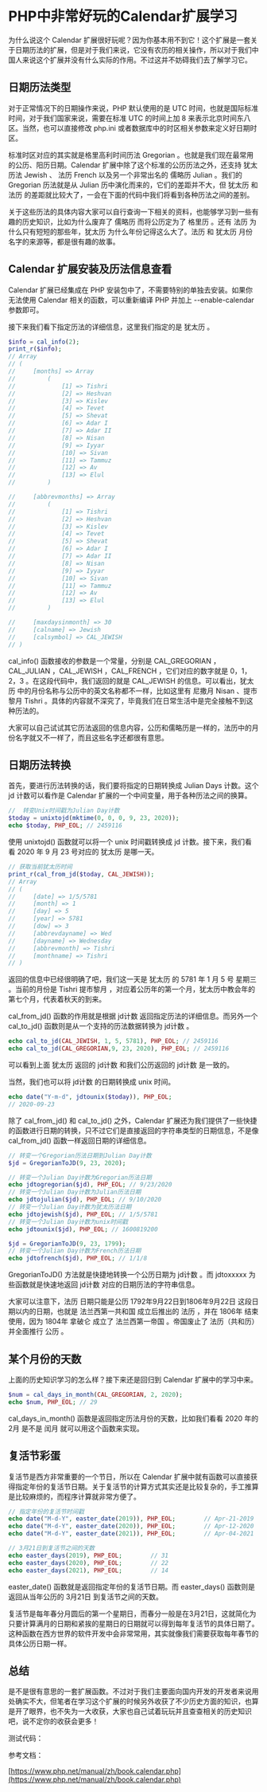 # PHP中非常好玩的Calendar扩展学习

为什么说这个 Calendar 扩展很好玩呢？因为你基本用不到它！这个扩展是一套关于日期历法的扩展，但是对于我们来说，它没有农历的相关操作，所以对于我们中国人来说这个扩展并没有什么实际的作用。不过这并不妨碍我们去了解学习它。

## 日期历法类型

对于正常情况下的日期操作来说，PHP 默认使用的是 UTC 时间，也就是国际标准时间，对于我们国家来说，需要在标准 UTC 的时间上加 8 来表示北京时间东八区。当然，也可以直接修改 php.ini 或者数据库中的时区相关参数来定义好日期时区。

标准时区对应的其实就是格里高利时间历法 Gregorian 。也就是我们现在最常用的公历、阳历日期。Calendar 扩展中除了这个标准的公历历法之外，还支持 犹太历法 Jewish 、 法历 French 以及另一个非常出名的 儒略历 Julian 。我们的 Gregorian 历法就是从 Julian 历中演化而来的，它们的差距并不大，但 犹太历 和 法历 的差距就比较大了，一会在下面的代码中我们将看到各种历法之间的差别。

关于这些历法的具体内容大家可以自行查询一下相关的资料，也能够学习到一些有趣的历史知识，比如为什么废弃了 儒略历 而将公历定为了 格里历 。还有 法历 为什么只有短短的那些年，犹太历 为什么年份记得这么大了。法历 和 犹太历 月份名字的来源等，都是很有趣的故事。

## Calendar 扩展安装及历法信息查看

Calendar 扩展已经集成在 PHP 安装包中了，不需要特别的单独去安装。如果你无法使用 Calendar 相关的函数，可以重新编译 PHP 并加上 --enable-calendar 参数即可。

接下来我们看下指定历法的详细信息，这里我们指定的是 犹太历 。

```php
$info = cal_info(2);
print_r($info);
// Array
// (
//     [months] => Array
//         (
//             [1] => Tishri
//             [2] => Heshvan
//             [3] => Kislev
//             [4] => Tevet
//             [5] => Shevat
//             [6] => Adar I
//             [7] => Adar II
//             [8] => Nisan
//             [9] => Iyyar
//             [10] => Sivan
//             [11] => Tammuz
//             [12] => Av
//             [13] => Elul
//         )

//     [abbrevmonths] => Array
//         (
//             [1] => Tishri
//             [2] => Heshvan
//             [3] => Kislev
//             [4] => Tevet
//             [5] => Shevat
//             [6] => Adar I
//             [7] => Adar II
//             [8] => Nisan
//             [9] => Iyyar
//             [10] => Sivan
//             [11] => Tammuz
//             [12] => Av
//             [13] => Elul
//         )

//     [maxdaysinmonth] => 30
//     [calname] => Jewish
//     [calsymbol] => CAL_JEWISH
// )
```

cal_info() 函数接收的参数是一个常量，分别是 CAL_GREGORIAN ，CAL_JULIAN ，CAL_JEWISH ，CAL_FRENCH ，它们对应的数字就是 0，1，2，3 。在这段代码中，我们返回的就是 CAL_JEWISH 的信息。可以看出，犹太历 中的月份名称与公历中的英文名称都不一样，比如这里有 尼撒月 Nisan 、提市黎月 Tishri 。具体的内容就不深究了，毕竟我们在日常生活中是完全接触不到这种历法的。

大家可以自己试试其它历法返回的信息内容，公历和儒略历是一样的，法历中的月份名字就又不一样了，而且这些名字还都很有意思。

## 日期历法转换

首先，要进行历法转换的话，我们要将指定的日期转换成 Julian Days 计数。这个 jd 计数可以看作是 Calendar 扩展的一个中间变量，用于各种历法之间的换算。

```php
//  转变Unix时间戳为Julian Day计数
$today = unixtojd(mktime(0, 0, 0, 9, 23, 2020));
echo $today, PHP_EOL; // 2459116
```

使用 unixtojd() 函数就可以将一个 unix 时间戳转换成 jd 计数。接下来，我们看看 2020 年 9 月 23 号对应的 犹太历 是哪一天。

```php
// 获取当前犹太历时间
print_r(cal_from_jd($today, CAL_JEWISH));
// Array
// (
//     [date] => 1/5/5781
//     [month] => 1
//     [day] => 5
//     [year] => 5781
//     [dow] => 3
//     [abbrevdayname] => Wed
//     [dayname] => Wednesday
//     [abbrevmonth] => Tishri
//     [monthname] => Tishri
// )
```

返回的信息中已经很明确了吧，我们这一天是 犹太历 的 5781 年 1 月 5 号 星期三 。当前的月份是 Tishri 提市黎月 ，对应着公历年的第一个月，犹太历中教会年的第七个月，代表着秋天的到来。

cal_from_jd() 函数的作用就是根据 jd计数 返回指定历法的详细信息。而另外一个 cal_to_jd() 函数则是从一个支持的历法数据转换为 jd计数 。

```php
echo cal_to_jd(CAL_JEWISH, 1, 5, 5781), PHP_EOL; // 2459116
echo cal_to_jd(CAL_GREGORIAN,9, 23, 2020), PHP_EOL; // 2459116
```

可以看到上面 犹太历 返回的 jd计数 和我们公历返回的 jd计数 是一致的。

当然，我们也可以将 jd计数 的日期转换成 unix 时间。

```php
echo date("Y-m-d", jdtounix($today)), PHP_EOL;
// 2020-09-23
```

除了 cal_from_jd() 和 cal_to_jd() 之外，Calendar 扩展还为我们提供了一些快捷的函数进行日期的转换，只不过它们是直接返回的字符串类型的日期信息，不是像 cal_from_jd() 函数一样返回日期的详细信息。

```php
// 转变一个Gregorian历法日期到Julian Day计数
$jd = GregorianToJD(9, 23, 2020);

// 转变一个Julian Day计数为Gregorian历法日期
echo jdtogregorian($jd), PHP_EOL; // 9/23/2020
// 转变一个Julian Day计数为Julian历法日期
echo jdtojulian($jd), PHP_EOL; // 9/10/2020
// 转变一个Julian Day计数为犹太历法日期
echo jdtojewish($jd), PHP_EOL; // 1/5/5781
// 转变一个Julian Day计数为unix时间戳
echo jdtounix($jd), PHP_EOL; // 1600819200

$jd = GregorianToJD(9, 23, 1799);
// 转变一个Julian Day计数为French历法日期
echo jdtofrench($jd), PHP_EOL; // 1/1/8
```

GregorianToJD() 方法就是快捷地转换一个公历日期为 jd计数 。而 jdtoxxxxx 为些函数就是快速地返回 jd计数 对应的日期历法的字符串信息。

大家可以注意下，法历 日期只能是公历 1792年9月22日到1806年9月22日 这段日期以内的日期，也就是 法兰西第一共和国 成立后推出的 法历 ，并在 1806年 结束使用，因为 1804年 拿破仑 成立了 法兰西第一帝国 。帝国废止了 法历（共和历）并全面推行 公历 。

## 某个月份的天数

上面的历史知识学习的怎么样？接下来还是回归到 Calendar 扩展中的学习中来。

```php
$num = cal_days_in_month(CAL_GREGORIAN, 2, 2020);
echo $num, PHP_EOL; // 29
```

cal_days_in_month() 函数是返回指定历法月份的天数，比如我们看看 2020 年的 2月 是不是 闰月 就可以用这个函数来实现。

## 复活节彩蛋

复活节是西方非常重要的一个节日，所以在 Calendar 扩展中就有函数可以直接获得指定年份的复活节日期。关于复活节的计算方式其实还是比较复杂的，手工推算是比较麻烦的，而程序计算就非常方便了。

```php
// 指定年份的复活节时间戳
echo date("M-d-Y", easter_date(2019)), PHP_EOL;        // Apr-21-2019
echo date("M-d-Y", easter_date(2020)), PHP_EOL;        // Apr-12-2020
echo date("M-d-Y", easter_date(2021)), PHP_EOL;        // Apr-04-2021

// 3月21日到复活节之间的天数
echo easter_days(2019), PHP_EOL;        // 31
echo easter_days(2020), PHP_EOL;        // 22
echo easter_days(2021), PHP_EOL;        // 14
```

easter_date() 函数就是返回指定年份的复活节日期。而 easter_days() 函数则是返回从当年公历的 3月21日 到复活节之间的天数。

复活节是每年春分月圆后的第一个星期日，而春分一般是在3月21日，这就简化为只要计算满月的日期和紧挨的星期日的日期就可以得到每年复活节的具体日期了。这种函数在西方世界的软件开发中会非常常用，其实就像我们需要获取每年春节的具体公历日期一样。

## 总结

是不是很有意思的一套扩展函数。不过对于我们主要面向国内开发的开发者来说用处确实不大，但笔者在学习这个扩展的时候另外收获了不少历史方面的知识，也算是开了眼界，也不失为一大收获，大家也自己试着玩玩并且查查相关的历史知识吧，说不定你的收获会更多！

测试代码：

参考文档：

[https://www.php.net/manual/zh/book.calendar.php](https://www.php.net/manual/zh/book.calendar.php)


